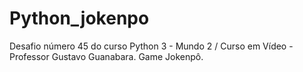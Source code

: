 # Python_jokenpo
Desafio número 45 do curso Python 3 - Mundo 2 / Curso em Vídeo - Professor Gustavo Guanabara.
Game Jokenpô.
